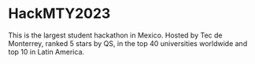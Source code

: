 # HackMTY2023
This is the largest student hackathon in Mexico. Hosted by Tec de Monterrey, ranked 5 stars by QS, in the top 40 universities worldwide and top 10 in Latin America.
